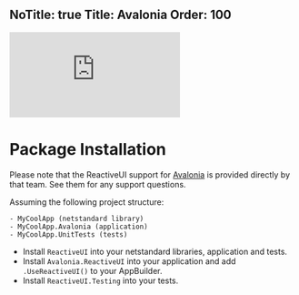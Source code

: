 NoTitle: true
Title: Avalonia
Order: 100
---

<div class="youtube-video-container"><iframe src="https://www.youtube.com/embed/q6uWPtKw3UQ" title="YouTube video player" frameborder="0" allow="accelerometer; autoplay; clipboard-write; encrypted-media; gyroscope; picture-in-picture" allowfullscreen></iframe></div>

# Package Installation

Please note that the ReactiveUI support for [Avalonia](https://avaloniaui.net/) is provided directly by that team. See them for any support questions.

Assuming the following project structure:

```
- MyCoolApp (netstandard library)
- MyCoolApp.Avalonia (application)
- MyCoolApp.UnitTests (tests)
```

* Install `ReactiveUI` into your netstandard libraries, application and tests.
* Install `Avalonia.ReactiveUI` into your application and add `.UseReactiveUI()` to your AppBuilder.
* Install `ReactiveUI.Testing` into your tests.
